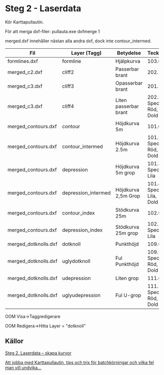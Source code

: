 # Steg 2 - Laserdata

Kör Karttapullautin.

För att merga dxf-filer:
pullauta.exe dxfmerge 1

merged.dxf innehåller nästan alla andra dxf, dock inte contour_intermed.

| Fil | Layer (Tagg) | Betydelse | Tecken |
| - | - | - | - |
| formlines.dxf | formline | Hjälpkurva | 103.0 |
| merged_c2.dxf | cliff2 | Passerbar brant | 202.1 |
| merged_c3.dxf | cliff3 | Opasserbar brant | 201.1 |
| merged_c3.dxf | cliff4 | Liten passerbar brant |202.2 Special Röd, Dold |
| merged_contours.dxf | contour | Höjdkurva 5m | 101.0 |
| merged_contours.dxf | contour_intermed | Höjdkurva 2.5m | 101.2 Special Röd, Dold |
| merged_contours.dxf | depression | Höjdkurva 5m grop | 101.3 Special Lila |
| merged_contours.dxf | depression_intermed | Höjdkurva 2,5m Grop | 101.4 Special Lila, Dold |
| merged_contours.dxf | contour_index | Stödkurva 25m | 102.0 |
| merged_contours.dxf | depression_index | Stödkurva 25m grop | 102.1 Special Lila |
| merged_dotknolls.dxf | dotknoll | Punkthöjd | 109.0 |
| merged_dotknolls.dxf | uglydotknoll | Ful Punkthöjd | 109.1 Special Röd, Dold |
| merged_dotknolls.dxf | udepression | Liten grop | 111.0 |
| merged_dotknolls.dxf | uglyudepression | Ful U-grop | 111.1 Special Röd, Dold |

OOM Visa->Taggredigerare

OOM Redigera->Hitta
Layer = "dotknoll"

## Källor

[Steg 2. Laserdata – skapa kurvor](https://stefansolsida.wordpress.com/2020/06/22/2-laserdata-skapa-kurvor/)

[Att jobba med Karttapullautin, tips och trix för batchkörningar och vilka fel man vill undvika…](https://stefansolsida.wordpress.com/2017/06/10/att-jobba-med-karttapullautin-tips-och-trix-for-batchkorningar-och-vilka-fel-man-vill-undvika/)
